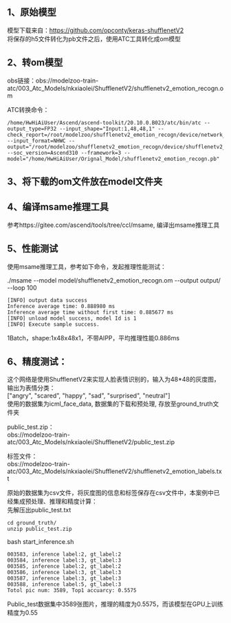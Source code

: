 ## 1、原始模型
模型下载来自：https://github.com/opconty/keras-shufflenetV2 \
将保存的h5文件转化为pb文件之后，使用ATC工具转化成om模型

## 2、转om模型
obs链接：obs://modelzoo-train-atc/003_Atc_Models/nkxiaolei/ShufflenetV2/shufflenetv2_emotion_recogn.om

ATC转换命令：
```
/home/HwHiAiUser/Ascend/ascend-toolkit/20.10.0.B023/atc/bin/atc --output_type=FP32 --input_shape="Input:1,48,48,1" --check_report=/root/modelzoo/shufflenetv2_emotion_recogn/device/network_analysis.report --input_format=NHWC --output="/root/modelzoo/shufflenetv2_emotion_recogn/device/shufflenetv2_emotion_recogn" --soc_version=Ascend310 --framework=3 --model="/home/HwHiAiUser/Orignal_Model/shufflenetv2_emotion_recogn.pb" 
``` 

## 3、将下载的om文件放在model文件夹

## 4、编译msame推理工具
参考https://gitee.com/ascend/tools/tree/ccl/msame, 编译出msame推理工具

## 5、性能测试
使用msame推理工具，参考如下命令，发起推理性能测试： 

./msame --model model/shufflenetv2_emotion_recogn.om --output output/ --loop 100
```
[INFO] output data success
Inference average time: 0.888980 ms
Inference average time without first time: 0.885677 ms
[INFO] unload model success, model Id is 1
[INFO] Execute sample success.
```
1Batch，shape:1x48x48x1，不带AIPP，平均推理性能0.886ms

## 6、精度测试：
这个网络是使用ShufflenetV2来实现人脸表情识别的，输入为48*48的灰度图，输出为表情分类：\
["angry", "scared", "happy", "sad", "surprised", "neutral"]\
使用的数据集为icml_face_data, 数据集的下载和预处理, 存放至ground_truth文件夹

public_test.zip：\
obs://modelzoo-train-atc/003_Atc_Models/nkxiaolei/ShufflenetV2/public_test.zip

标签文件：\
obs://modelzoo-train-atc/003_Atc_Models/nkxiaolei/ShufflenetV2/shufflenetv2_emotion_labels.txt

原始的数据集为csv文件，将灰度图的信息和标签保存在csv文件中，本案例中已经集成预处理、推理和精度计算：\
先解压出public_test.txt
```
cd ground_truth/
unzip public_test.zip
```

bash start_inference.sh
```
003583, inference label:2, gt_label:2
003584, inference label:3, gt_label:3
003585, inference label:2, gt_label:2
003586, inference label:3, gt_label:3
003587, inference label:3, gt_label:3
003588, inference label:5, gt_label:3
Totol pic num: 3589, Top1 accuarcy: 0.5575
```
Public_test数据集中3589张图片，推理的精度为0.5575，而该模型在GPU上训练精度为0.55
